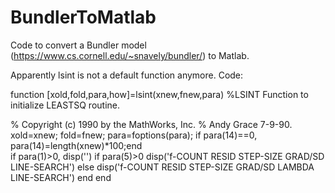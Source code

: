 BundlerToMatlab
===============

Code to convert a Bundler model (https://www.cs.cornell.edu/~snavely/bundler/) to Matlab.


Apparently lsint is not a default function anymore. Code:

function [xold,fold,para,how]=lsint(xnew,fnew,para) 
%LSINT	Function to initialize LEASTSQ routine. 
 
%	Copyright (c) 1990 by the MathWorks, Inc. 
%	Andy Grace 7-9-90. 
xold=xnew; 
fold=fnew; 
para=foptions(para); 
if para(14)==0, para(14)=length(xnew)*100;end  
if para(1)>0, 
	disp('') 
	if para(5)>0 
	disp('f-COUNT      RESID    STEP-SIZE      GRAD/SD  LINE-SEARCH') 
else 
	disp('f-COUNT      RESID    STEP-SIZE      GRAD/SD        LAMBDA LINE-SEARCH') 
	end 
end 
